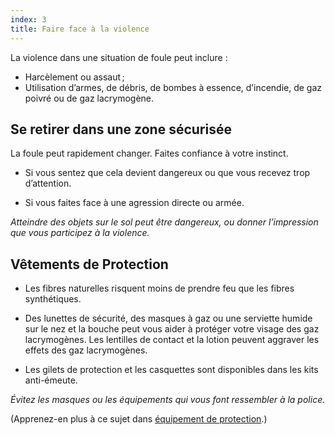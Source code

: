 ```yaml
---
index: 3
title: Faire face à la violence
---
```

La violence dans une situation de foule peut inclure :

*   Harcèlement ou assaut ;
*   Utilisation d’armes, de débris, de bombes à essence, d’incendie, de gaz poivré ou de gaz lacrymogène.

## Se retirer dans une zone sécurisée

La foule peut rapidement changer. Faites confiance à votre instinct.

*   Si vous sentez que cela devient dangereux ou que vous recevez trop d’attention.

*   Si vous faites face à une agression directe ou armée.

*Atteindre des objets sur le sol peut être dangereux, ou donner l’impression que vous participez à la violence.*

## Vêtements de Protection

*   Les fibres naturelles risquent moins de prendre feu que les fibres synthétiques.

*   Des lunettes de sécurité, des masques à gaz ou une serviette humide sur le nez et la bouche peut vous aider à protéger votre visage des gaz lacrymogènes. Les lentilles de contact et la lotion peuvent aggraver les effets des gaz lacrymogènes.

*   Les gilets de protection et les casquettes sont disponibles dans les kits anti-émeute.

*Évitez les masques ou les équipements qui vous font ressembler à la police.*

(Apprenez-en plus à ce sujet dans [équipement de protection](umbrella://travel/protective-equipment).)
